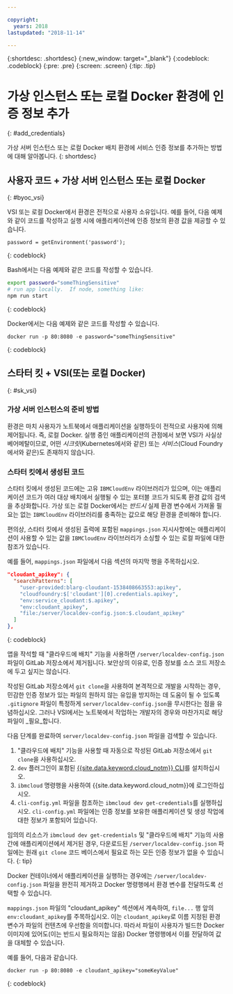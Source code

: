 ```yaml
---

copyright:
  years: 2018
lastupdated: "2018-11-14"

---
```


{:shortdesc: .shortdesc}
{:new_window: target="_blank"}
{:codeblock: .codeblock}
{:pre: .pre}
{:screen: .screen}
{:tip: .tip}

# 가상 인스턴스 또는 로컬 Docker 환경에 인증 정보 추가
{: #add_credentials}

가상 서버 인스턴스 또는 로컬 Docker 배치 환경에 서비스 인증 정보를 추가하는 방법에 대해 알아봅니다.
{: shortdesc}

## 사용자 코드 + 가상 서버 인스턴스 또는 로컬 Docker
{: #byoc_vsi}

VSI 또는 로컬 Docker에서 환경은 전적으로 사용자 소유입니다. 예를 들어, 다음 예제와 같이 코드를 작성하고 실행 시에 애플리케이션에 인증 정보의 환경 값을 제공할 수 있습니다. 
```
password = getEnvironment('password');
```
{: codeblock}

Bash에서는 다음 예제와 같은 코드를 작성할 수 있습니다. 
```bash
export password="someThingSensitive"
# run app locally.  If node, something like:
npm run start
```
{: codeblock}

Docker에서는 다음 예제와 같은 코드를 작성할 수 있습니다. 
```
docker run -p 80:8080 -e password="someThingSensitive"
```
{: codeblock}

## 스타터 킷 + VSI(또는 로컬 Docker)
{: #sk_vsi}

### 가상 서버 인스턴스의 준비 방법

환경은 마치 사용자가 노트북에서 애플리케이션을 실행하듯이 전적으로 사용자에 의해 제어됩니다. 즉, 로컬 Docker. 실행 중인 애플리케이션의 관점에서 보면 VSI가 사실상 베어메탈이므로, 어떤 _시크릿_(Kubernetes에서와 같은) 또는 _서비스_(Cloud Foundry에서와 같은)도 존재하지 않습니다. 

### 스타터 킷에서 생성된 코드

스타터 킷에서 생성된 코드에는 고유 `IBMCloudEnv` 라이브러리가 있으며, 이는 애플리케이션 코드가 여러 대상 배치에서 실행될 수 있는 포터블 코드가 되도록 환경 값의 검색을 추상화합니다. 가상 또는 로컬 Docker에서는 _반드시_ 실제 환경 변수에서 가져올 필요는 없는 `IBMCloudEnv` 라이브러리를 충족하는 값으로 해당 환경을 준비해야 합니다. 

편의상, 스타터 킷에서 생성된 출력에 포함된 `mappings.json` 지시사항에는 애플리케이션이 사용할 수 있는 값을 `IBMCloudEnv` 라이브러리가 소싱할 수 있는 로컬 파일에 대한 참조가 있습니다. 

예를 들어, `mappings.json` 파일에서 다음 섹션의 마지막 행을 주목하십시오. 
```json
"cloudant_apikey": {
  "searchPatterns": [
    "user-provided:blarg-cloudant-1538408663553:apikey",
    "cloudfoundry:$['cloudant'][0].credentials.apikey",
    "env:service_cloudant:$.apikey",
    "env:cloudant_apikey",
    "file:/server/localdev-config.json:$.cloudant_apikey"
  ]
},
```
{: codeblock}

앱을 작석할 때 "클라우드에 배치" 기능을 사용하면 `/server/localdev-config.json` 파일이 GitLab 저장소에서 제거됩니다. 보안상의 이유로, 인증 정보를 소스 코드 저장소에 두고 싶지는 않습니다. 

작성된 GitLab 저장소에서 `git clone`을 사용하여 본격적으로 개발을 시작하는 경우, 민감한 인증 정보가 있는 파일의 원하지 않는 유입을 방지하는 데 도움이 될 수 있도록 `.gitignore` 파일이 특정하게 `server/localdev-config.json`을 무시한다는 점을 유념하십시오. 그러나 VSI에서는 노트북에서 작업하는 개발자의 경우와 마찬가지로 해당 파일이 _필요_합니다. 

다음 단계를 완료하여 `server/localdev-config.json` 파일을 검색할 수 있습니다.

1. "클라우드에 배치" 기능을 사용할 때 자동으로 작성된 GitLab 저장소에서 `git clone`을 사용하십시오. 
2. `dev` 플러그인이 포함된 [{{site.data.keyword.cloud_notm}} CLI](/docs/cli/index.html)를 설치하십시오. 
3. `ibmcloud` 명령행을 사용하여 {{site.data.keyword.cloud_notm}}에 로그인하십시오. 
4. `cli-config.yml` 파일을 참조하는 `ibmcloud dev get-credentials`를 실행하십시오. `cli-config.yml` 파일에는 인증 정보를 보유한 애플리케이션 및 생성 작업에 대한 정보가 포함되어 있습니다. 

임의의 리소스가 `ibmcloud dev get-credentials` 및 "클라우드에 배치" 기능의 사용 간에 애플리케이션에서 제거된 경우, 다운로드된 `/server/localdev-config.json` 파일에는 원래 `git clone` 코드 베이스에서 필요로 하는 모든 인증 정보가 없을 수 있습니다.
{: tip}

Docker 컨테이너에서 애플리케이션을 실행하는 경우에는 `/server/localdev-config.json` 파일을 완전히 제거하고 Docker 명령행에서 환경 변수를 전달하도록 선택할 수 있습니다. 

`mappings.json` 파일의 "cloudant_apikey" 섹션에서 계속하여, `file...` 행 앞의 `env:cloudant_apikey`를 주목하십시오. 이는 `cloudant_apikey`로 이름 지정된 환경 변수가 파일의 컨텐츠에 우선함을 의미합니다. 따라서 파일이 사용자가 빌드한 Docker 이미지에 있어도(이는 반드시 필요하지는 않음) Docker 명령행에서 이를 전달하여 값을 대체할 수 있습니다. 

예를 들어, 다음과 같습니다.
```console
docker run -p 80:8080 -e cloudant_apikey="someKeyValue"
```
{: codeblock}
